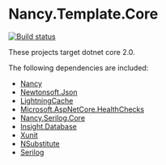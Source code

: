 # Nancy.Template.Core

[![Build status](https://ci.appveyor.com/api/projects/status/5jqqkr53l24b6ccj?svg=true)](https://ci.appveyor.com/project/Jaxelr/nancy-template-aspnetcore)

These projects target dotnet core 2.0.

The following dependencies are included:

* [Nancy](https://github.com/NancyFx/Nancy)
* [Newtonsoft.Json](https://github.com/JamesNK/Newtonsoft.Json)
* [LightningCache](https://github.com/Jaxelr/Nancy.LightningCache.AspNetCore)
* [Microsoft.AspNetCore.HealthChecks](https://github.com/dotnet-architecture/HealthChecks)
* [Nancy.Serilog.Core](https://github.com/Zaid-Ajaj/Nancy.Serilog)
* [Insight.Database](https://github.com/jonwagner/Insight.Database)
* [Xunit](https://github.com/xunit/xunit)
* [NSubstitute](https://github.com/nsubstitute/NSubstitute)
* [Serilog](https://github.com/serilog/serilog)

